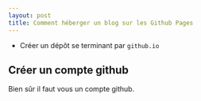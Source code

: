 ```yaml
---
layout: post
title: Comment héberger un blog sur les Github Pages
---
```


- Créer un dépôt se terminant par `github.io`

## Créer un compte github

Bien sûr il faut vous un compte github.

